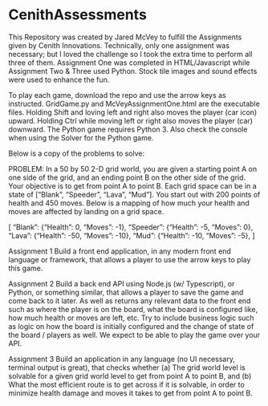 # CenithAssessments
This Repository was created by Jared McVey to fulfill the Assignments given by Cenith Innovations. Technically, only one assignment was necessary; but I loved the challenge so I took the extra time to perform all three of them. Assignment One was completed in HTML/Javascript while Assignment Two & Three used Python. Stock tile images and sound effects were used to enhance the fun.

To play each game, download the repo and use the arrow keys as instructed. GridGame.py and McVeyAssignmentOne.html are the executable files. Holding Shift and loving left and right also moves the player (car icon) upward. Holding Ctrl while moving left or right also moves the player (car) downward. The Python game requires Python 3. Also check the console when using the Solver for the Python game.

Below is a copy of the problems to solve: 

PROBLEM:
In a 50 by 50 2-D grid world, you are given a starting point A on one side of the grid, and an ending point B on the other side of the grid.  Your objective is to get from point A to point B.  Each grid space can be in a state of [“Blank”, “Speeder”, “Lava”, “Mud”].  You start out with 200 points of health and 450 moves.  Below is a mapping of how much your health and moves are affected by landing on a grid space.

[
  “Blank”: {“Health”: 0, “Moves”: -1},
  “Speeder”: {“Health”: -5, “Moves”: 0},
  “Lava”: {“Health”: -50, “Moves”: -10},
  “Mud”: {“Health”: -10, “Moves”: -5},
]

Assignment 1
Build a front end application, in any modern front end language or framework, that allows a player to use the arrow keys to play this game.

Assignment 2
Build a back end API using Node.js (w/ Typescript), or Python, or something similar, that allows a player to save the game and come back to it later.  As well as returns any relevant data to the front end such as where the player is on the board, what the board is configured like, how much health or moves are left, etc.  Try to include business logic such as logic on how the board is initially configured and the change of state of the board / players as well.  We expect to be able to play the game over your API.

Assignment 3
Build an application in any language (no UI necessary, terminal output is great), that checks whether (a) The grid world level is solvable for a given grid world level to get from point A to point B, and (b) What the most efficient route is to get across if it is solvable, in order to minimize health damage and moves it takes to get from point A to point B.

